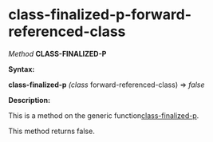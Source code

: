 class-finalized-p-forward-referenced-class
==========================================

*Method* **CLASS-FINALIZED-P**

**Syntax:**

**class-finalized-p** *(class* forward-referenced-class) => *false*

**Description:**

This is a method on the generic function[class-finalized-p](/meta-object-protocol/class-finalized-p).

This method returns false.
